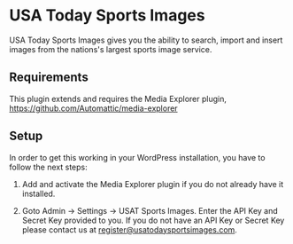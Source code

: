 
USA Today Sports Images
=======================

USA Today Sports Images gives you the ability to search, import and insert images from the nations's largest sports image service.

Requirements
------------
This plugin extends and requires the Media Explorer plugin, https://github.com/Automattic/media-explorer

Setup
-----
In order to get this working in your WordPress installation, you have to follow
the next steps:

1. Add and activate the Media Explorer plugin if you do not already have it installed.

2. Goto Admin -> Settings -> USAT Sports Images. Enter the API Key and Secret Key provided to you.
If you do not have an API Key or Secret Key please contact us at register@usatodaysportsimages.com.
